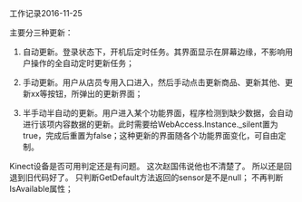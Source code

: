 工作记录2016-11-25

主要分三种更新：

1. 自动更新。登录状态下，开机后定时任务。其界面显示在屏幕边缘，不影响用户操作的全自动定时更新任务；

2. 手动更新。用户从店员专用入口进入，然后手动点击更新商品、更新其他、更新xx等按钮，所弹出的更新界面；

3. 半手动半自动的更新。用户进入某个功能界面，程序检测到缺少数据，会自动进行该项内容数据的更新。此时需要给WebAccess.Instance._silent置为true，完成后重置为false；这种更新的界面随各个功能界面变化，可自由定制。


Kinect设备是否可用判定还是有问题。
这次赵国伟说他也不清楚了。
所以还是回退到旧代码好了。
只判断GetDefault方法返回的sensor是不是null；
不再判断IsAvailable属性；